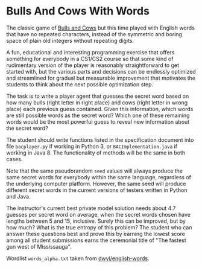 # Bulls And Cows With Words
The classic game of [Bulls and Cows](https://en.wikipedia.org/wiki/Bulls_and_Cows) but this time played with English words that have no repeated characters, instead of the symmetric and boring space of plain old integers without repeating digits.

A fun, educational and interesting programming exercise that offers something for everybody in a CS1/CS2 course so that some kind of rudimentary version of the player is reasonably straightforward to get started with, but the various parts and decisions can be endlessly optimized and streamlined for gradual but measurable improvement that motivates the students to think about the next possible optimization step.

The task is to write a player agent that guesses the secret word based on how many bulls (right letter in right place) and cows (right letter in wrong place) each previous guess contained. Given this information, which words are still possible words as the secret word? Which one of these remaining words would be the most powerful guess to reveal new information about the secret word?

The student should write functions listed in the specification document into file `bacplayer.py` if working in Python 3, or `BACImplementation.java` if working in Java 8. The functionality of methods will be the same in both cases.

Note that the same pseudorandom `seed` values will always produce the same secret words for everybody within the same language, regardless of the underlying computer platform. However, the same seed will produce different secret words in the current versions of testers written in Python and Java.

The instructor's current best private model solution needs about 4.7 guesses per secret word on average, when the secret words chosen have lengths between 5 and 15, inclusive. Surely this can be improved, but by how much? What is the true entropy of this problem? The student who can answer these questions best and prove this by earning the lowest score among all student submissions earns the ceremonial title of "The fastest gun west of Mississauga".

Wordlist `words_alpha.txt` taken from [dwyl/english-words](https://github.com/dwyl/english-words).
